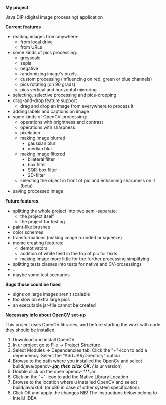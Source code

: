 **My project**

Java DIP (digital image processing) application

**Current features**

- reading images from anywhere:
    - from local drive
    - from URLs
- some kinds of pics processing:
    - greyscale
    - sepia
    - negative
    - randomizing image's pixels
    - custom processing (influencing on red, green or blue channels)
    - pics rotating (on 90 grads)
    - pics vertical and horizontal mirroring
- selecting, selective processing and pics-cropping
- drag-and-drop feature support
    - drag and drop an image from everywhere to process it 
- adding labels and captions on image
- some kinds of OpenCV-processing:
    - operations with brightness and contrast
    - operations with sharpness
    - pixelation
    - making image blurred
        - gaussian blur
        - median blur
    - making image filtered
        - bilateral filter
        - box filter
        - SQR-box filter
        - 2D-filter
    - selecting the object in front of pic and enhancing sharpness on it (beta)
- saving processed image

**Future features**

- splitting the whole project into two semi-separate:
    - the project itself
    - the project for testing
- paint-like brushes
- color schemes
- transformations (making image rounded or squeeze)
- meme creating features:
    - demotivators
    - addition of white field in the top of pic for texts
    - making image more little for the further processing simplifying
- splitting tests classes into tests for native and CV-prosessings
- ...  
- maybe some test scenarios

**Bugs those could be fixed**
 
- signs on large images aren't scalable
- too slow on extra large pics
- an executable jar-file cannot be created 

**Necessary info about OpenCV set-up**
 
This project uses OpenCV libraries, and before starting the work with code they
should be installed. 
1. Download and install OpenCV
2. In ur project go to File -> Project Structure
3. Select Modules -> Dependencies tab. Click the "+"-icon
to add a dependency. Select the "Add JAR/Directory" option
4. Browse to the path where you installed the OpenCv and select
build/java/opencv-***.jar, then click OK. (*** is ur version)
5. Double click on the open opencv-***.jar
6. Click on the "+"-icon to add the Native Library Location
7. Browse to the location where u installed OpenCV and 
select build/java/x64. (or x86 in case of other system specification). 
8. Click OK and apply the changes
NB! The instructions below belong to InteliJ IDEA 
